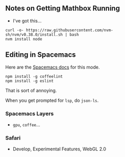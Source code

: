 ## Notes on Getting Mathbox Running

- I've got this...

```
curl -o- https://raw.githubusercontent.com/nvm-sh/nvm/v0.38.0/install.sh | bash
nvm install node
```

## Editing in Spacemacs

Here are the [Spacemacs docs](https://develop.spacemacs.org/layers/+lang/coffeescript/README.html) for this mode.

```
npm install -g coffeelint
npm install -g eslint
```

That is sort of annoying.

When you get prompted for `lsp`, do `json-ls`.

### Spacemacs Layers

- `gpu`, `coffee`...

### Safari

- Develop, Experimental Features, WebGL 2.0
